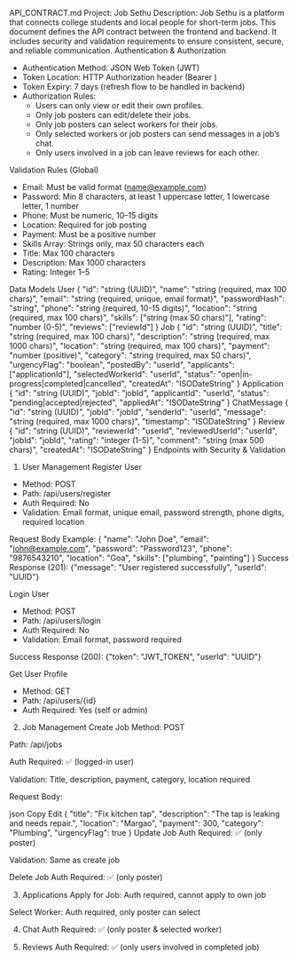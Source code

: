 API_CONTRACT.md
Project: Job Sethu
Description: Job Sethu is a platform that connects college students and local people for short-term jobs. This document defines the API contract between the frontend and backend. It includes security and validation requirements to ensure consistent, secure, and reliable communication.
Authentication & Authorization

- Authentication Method: JSON Web Token (JWT)
- Token Location: HTTP Authorization header (Bearer <token>)
- Token Expiry: 7 days (refresh flow to be handled in backend)
- Authorization Rules:
  - Users can only view or edit their own profiles.
  - Only job posters can edit/delete their jobs.
  - Only job posters can select workers for their jobs.
  - Only selected workers or job posters can send messages in a job’s chat.
  - Only users involved in a job can leave reviews for each other.

Validation Rules (Global)

- Email: Must be valid format (name@example.com)
- Password: Min 8 characters, at least 1 uppercase letter, 1 lowercase letter, 1 number
- Phone: Must be numeric, 10–15 digits
- Location: Required for job posting
- Payment: Must be a positive number
- Skills Array: Strings only, max 50 characters each
- Title: Max 100 characters
- Description: Max 1000 characters
- Rating: Integer 1–5

Data Models
User
{
  "id": "string (UUID)",
  "name": "string (required, max 100 chars)",
  "email": "string (required, unique, email format)",
  "passwordHash": "string",
  "phone": "string (required, 10-15 digits)",
  "location": "string (required, max 100 chars)",
  "skills": ["string (max 50 chars)"],
  "rating": "number (0-5)",
  "reviews": ["reviewId"]
}
Job
{
  "id": "string (UUID)",
  "title": "string (required, max 100 chars)",
  "description": "string (required, max 1000 chars)",
  "location": "string (required, max 100 chars)",
  "payment": "number (positive)",
  "category": "string (required, max 50 chars)",
  "urgencyFlag": "boolean",
  "postedBy": "userId",
  "applicants": ["applicationId"],
  "selectedWorkerId": "userId",
  "status": "open|in-progress|completed|cancelled",
  "createdAt": "ISODateString"
}
Application
{
  "id": "string (UUID)",
  "jobId": "jobId",
  "applicantId": "userId",
  "status": "pending|accepted|rejected",
  "appliedAt": "ISODateString"
}
ChatMessage
{
  "id": "string (UUID)",
  "jobId": "jobId",
  "senderId": "userId",
  "message": "string (required, max 1000 chars)",
  "timestamp": "ISODateString"
}
Review
{
  "id": "string (UUID)",
  "reviewerId": "userId",
  "reviewedUserId": "userId",
  "jobId": "jobId",
  "rating": "integer (1-5)",
  "comment": "string (max 500 chars)",
  "createdAt": "ISODateString"
}
Endpoints with Security & Validation
1. User Management
Register User

- Method: POST
- Path: /api/users/register
- Auth Required: No
- Validation: Email format, unique email, password strength, phone digits, required location

Request Body Example:
{
  "name": "John Doe",
  "email": "john@example.com",
  "password": "Password123",
  "phone": "9876543210",
  "location": "Goa",
  "skills": ["plumbing", "painting"]
}
Success Response (201):
{"message": "User registered successfully", "userId": "UUID"}

Login User

- Method: POST
- Path: /api/users/login
- Auth Required: No
- Validation: Email format, password required

Success Response (200):
{"token": "JWT_TOKEN", "userId": "UUID"}

Get User Profile

- Method: GET
- Path: /api/users/{id}
- Auth Required: Yes (self or admin)

2. Job Management
Create Job
Method: POST

Path: /api/jobs

Auth Required: ✅ (logged-in user)

Validation: Title, description, payment, category, location required

Request Body:

json
Copy
Edit
{
  "title": "Fix kitchen tap",
  "description": "The tap is leaking and needs repair.",
  "location": "Margao",
  "payment": 300,
  "category": "Plumbing",
  "urgencyFlag": true
}
Update Job
Auth Required: ✅ (only poster)

Validation: Same as create job

Delete Job
Auth Required: ✅ (only poster)

3. Applications
Apply for Job: Auth required, cannot apply to own job

Select Worker: Auth required, only poster can select

4. Chat
Auth Required: ✅ (only poster & selected worker)

5. Reviews
Auth Required: ✅ (only users involved in completed job)

